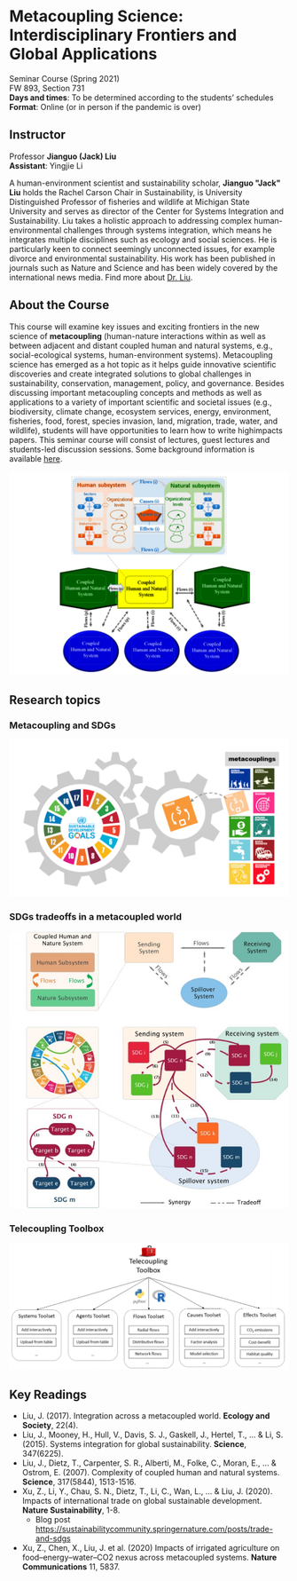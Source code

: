 # Metacoupling Science: Interdisciplinary Frontiers and Global Applications
Seminar Course (Spring 2021)\
FW 893, Section 731\
**Days and times**: To be determined according to the students’ schedules\
**Format**: Online (or in person if the pandemic is over)

## Instructor
Professor **Jianguo (Jack) Liu**\
**Assistant**: Yingjie Li

A human-environment scientist and sustainability scholar, **Jianguo "Jack" Liu** holds the Rachel Carson Chair in Sustainability, is University Distinguished Professor of fisheries and wildlife at Michigan State University and serves as director of the Center for Systems Integration and Sustainability. Liu takes a holistic approach to addressing complex human-environmental challenges through systems integration, which means he integrates multiple disciplines such as ecology and social sciences. He is particularly keen to connect seemingly unconnected issues, for example divorce and environmental sustainability. His work has been published in journals such as Nature and Science and has been widely covered by the international news media. Find more about [Dr. Liu](http://www.csis.msu.edu/people/jianguo-jack-liu).

## About the Course
This course will examine key issues and exciting frontiers in the new science of **metacoupling** (human-nature interactions within as well as between adjacent and distant coupled human and natural systems, e.g., social-ecological systems, human-environment systems). Metacoupling science has emerged as a hot topic as it helps guide innovative scientific discoveries and create integrated solutions to global challenges in sustainability, conservation, management, policy, and governance. Besides discussing important metacoupling concepts and methods as well as applications to a variety of important scientific and societal issues (e.g., biodiversity, climate change, ecosystem services, energy, environment, fisheries, food, forest, species invasion, land, migration, trade, water, and wildlife), students will have opportunities to learn how to write highimpacts papers. This seminar course will consist of lectures, guest lectures and students-led discussion sessions. Some background information is available [here](https://www.canr.msu.edu/telecoupling/).

![liu_2017_metacoupling_framework](/images/liu_2017_metacoupling_framework.png)

## Research topics
### Metacoupling and SDGs
![metacoupling_sdg_wheel](/images/metacoupling_sdg_wheel.png)

### SDGs tradeoffs in a metacoupled world 
<p align="center">
  <img src="/images/zhao_2020_sdg_tradeoffs.jpg" />
</p>

### Telecoupling Toolbox
![Tonini_2017_Telecoupling_Toolbox](/images/Tonini_2017_Telecoupling_Toolbox.png)

## Key Readings
- Liu, J. (2017). Integration across a metacoupled world. **Ecology and Society**, 22(4).
- Liu, J., Mooney, H., Hull, V., Davis, S. J., Gaskell, J., Hertel, T., ... & Li, S. (2015). Systems integration for global sustainability. **Science**, 347(6225).
- Liu, J., Dietz, T., Carpenter, S. R., Alberti, M., Folke, C., Moran, E., ... & Ostrom, E. (2007). Complexity of coupled human and natural systems. **Science**, 317(5844), 1513-1516.
- Xu, Z., Li, Y., Chau, S. N., Dietz, T., Li, C., Wan, L., ... & Liu, J. (2020). Impacts of international trade on global sustainable development. **Nature Sustainability**, 1-8.
  + Blog post https://sustainabilitycommunity.springernature.com/posts/trade-and-sdgs
- Xu, Z., Chen, X., Liu, J. et al. (2020) Impacts of irrigated agriculture on food–energy–water–CO2 nexus across metacoupled systems. **Nature Communications** 11, 5837.

